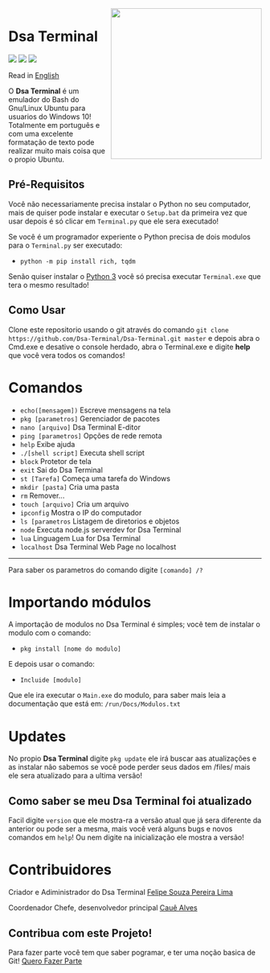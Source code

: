 <img src="https://avatars3.githubusercontent.com/u/71603854?s=200&v=4" align=right height=300px width=300px>

# Dsa Terminal
![](https://img.shields.io/github/license/Dsa-Terminal/Dsa-Terminal)
![](https://img.shields.io/github/repo-size/Dsa-Terminal/Dsa-Terminal)
![](https://img.shields.io/github/languages/top/Dsa-Terminal/Dsa-Terminal)

Read in [English](https://github.com/Dsa-Terminal/Dsa-Terminal/blob/master/ENGLISH_README.md)

O **Dsa Terminal** é um emulador do Bash do Gnu/Linux Ubuntu para usuarios do Windows 10!
Totalmente em português e com uma excelente formatação de texto pode realizar muito mais coisa que o propio Ubuntu.

## Pré-Requisitos
Você não necessariamente precisa instalar o Python no seu computador, mais de quiser pode instalar e executar o `Setup.bat` da primeira vez que usar depois é só clicar em `Terminal.py` que ele sera executado!

Se você é um programador experiente o Python precisa de dois modulos para o `Terminal.py` ser executado:

- `python -m pip install rich, tqdm`

Senão quiser instalar o [Python 3](https://python.org/downloads) você só precisa executar `Terminal.exe` que tera o mesmo resultado!

## Como Usar
Clone este repositorio usando o git através do comando `git clone https://github.com/Dsa-Terminal/Dsa-Terminal.git master` e depois abra o Cmd.exe e desative o 
console herdado, abra o Terminal.exe e digite **help** que você vera todos os comandos!

# Comandos
- `echo([mensagem])`    Escreve mensagens na tela
- `pkg [parametros]`    Gerenciador de pacotes
- `nano [arquivo]`      Dsa Terminal E-ditor
- `ping [parametros]`   Opções de rede remota
- `help`                Exibe ajuda
- `./[shell script]`    Executa shell script
- `block`               Protetor de tela
- `exit`                Sai do Dsa Terminal
- `st [Tarefa]`         Começa uma tarefa do Windows
- `mkdir [pasta]`       Cria uma pasta
- `rm`                  Remover...
- `touch [arquivo]`     Cria um arquivo
- `ipconfig`            Mostra o IP do computador
- `ls [parametros`      Listagem de diretorios e objetos
- `node`                Executa node.js serverdev for Dsa Terminal
- `lua`                 Linguagem Lua for Dsa Terminal
- `localhost`           Dsa Terminal Web Page no localhost
_____________________________________________________________________________
Para saber os parametros do comando digite `[comando] /?`

# Importando módulos
A importação de modulos no Dsa Terminal é simples; você tem de instalar o modulo com o comando:
- `pkg install [nome do modulo]`

E depois usar o comando:
- `Incluide [modulo]`

Que ele ira executar o `Main.exe` do modulo, para saber mais leia a documentação que está em:
`/run/Docs/Modulos.txt`

# Updates
No propio **Dsa Terminal** digite `pkg update` ele irá buscar aas atualizações e
as instalar não sabemos se você pode perder seus dados em /files/ mais ele sera atualizado
para a ultima versão!
## Como saber se meu Dsa Terminal foi atualizado
Facil digite `version` que ele mostra-ra a versão atual que já sera diferente da anterior ou 
pode ser a mesma, mais você verá alguns bugs e novos comandos em `help`!
Ou nem digite na inicialização ele mostra a versão!

# Contribuidores
Criador e Adiministrador do Dsa Terminal
[Felipe Souza Pereira Lima](https://github.com/Felipe-Souza-Pereira-Lima)

Coordenador Chefe, desenvolvedor principal
[Cauê Alves](https://github.com/caue-alves)

## Contribua com este Projeto!
Para fazer parte você tem que saber pogramar, e ter uma noção basica de Git!
[Quero Fazer Parte](https://github.com/Dsa-Software/DsaVagas/issues/new?assignees=&labels=vaga&template=request.md&title=Pergunta+por+vaga)

